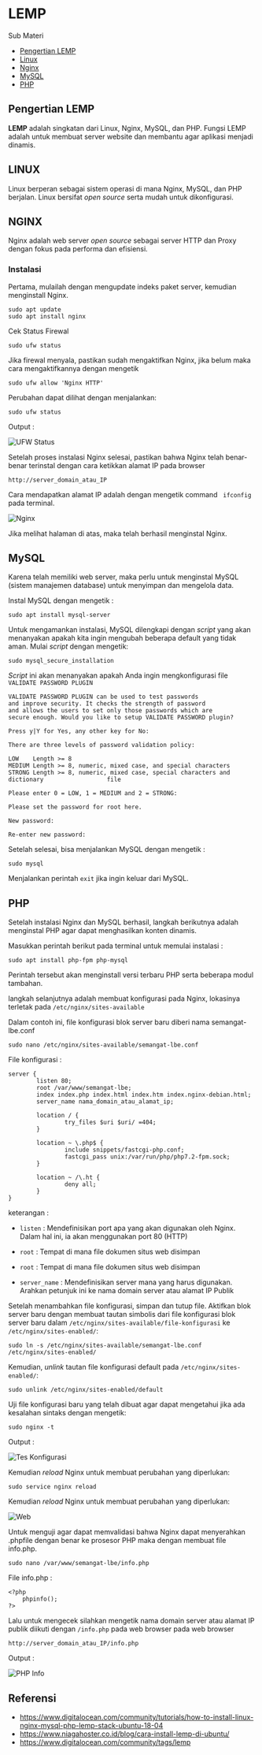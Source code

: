 # LEMP

Sub Materi
- <a href="#pengertian">Pengertian LEMP</a>
- <a href="#linux">Linux </a>
- <a href="#nginx">Nginx </a>
- <a href="#mysql">MySQL </a>
- <a href="#php">PHP </a>

<a id="pengertian"></a>

## Pengertian LEMP
<justify>
<p><b>LEMP</b> adalah singkatan dari Linux, Nginx, MySQL, dan PHP. Fungsi LEMP adalah untuk membuat server website dan membantu agar aplikasi menjadi dinamis.</p>
</justify>

<a id="linux"></a>

## LINUX
<justify>
<p></p>
Linux berperan sebagai sistem operasi di mana Nginx, MySQL, dan PHP berjalan. Linux bersifat <i>open source</i> serta mudah untuk dikonfigurasi.
<p></p>
</justify>

<a id="nginx"></a>

## NGINX
<justify>
<p></p>
Nginx adalah web server <i>open source</i> sebagai server HTTP dan Proxy dengan fokus pada performa dan efisiensi.
<p></p>

### Instalasi
<p></p>
<p>Pertama, mulailah dengan mengupdate indeks paket server, kemudian menginstall Nginx.</p>
<p></p>

    sudo apt update
    sudo apt install nginx

<p>Cek Status Firewal</p>

    sudo ufw status
<p>Jika firewal menyala, pastikan sudah mengaktifkan Nginx, jika belum maka cara mengaktifkannya dengan mengetik</p>

    sudo ufw allow 'Nginx HTTP'
<p>Perubahan dapat dilihat dengan menjalankan:</p>

    sudo ufw status

<p>Output :</p>

![UFW Status](img/ufw.png)
<p>Setelah proses instalasi Nginx selesai, pastikan bahwa Nginx telah benar-benar terinstal dengan cara ketikkan alamat IP pada browser</p>

    http://server_domain_atau_IP

<p>Cara mendapatkan alamat IP adalah dengan mengetik command <code> ifconfig</code> pada terminal.</p>

![Nginx](img/nginx.png)
<p>Jika melihat halaman di atas, maka telah berhasil menginstal Nginx.</p>
</justify>

<a id="mysql"></a>

## MySQL
<justify>
<p></p>
<p>Karena telah memiliki web server, maka perlu untuk menginstal MySQL (sistem manajemen database) untuk menyimpan dan mengelola data.</p>
<p>Instal MySQL dengan mengetik :</p>

    sudo apt install mysql-server

<p>Untuk mengamankan instalasi, MySQL dilengkapi dengan <i>script</i> yang akan menanyakan apakah kita ingin mengubah beberapa default yang tidak aman. Mulai <i>script</i> dengan mengetik:</p>

    sudo mysql_secure_installation

<p><i>Script</i> ini akan menanyakan apakah Anda ingin mengkonfigurasi file <code>VALIDATE PASSWORD PLUGIN</code></p>

    VALIDATE PASSWORD PLUGIN can be used to test passwords
    and improve security. It checks the strength of password
    and allows the users to set only those passwords which are
    secure enough. Would you like to setup VALIDATE PASSWORD plugin?

    Press y|Y for Yes, any other key for No:
<p></p>

    There are three levels of password validation policy:

    LOW    Length >= 8
    MEDIUM Length >= 8, numeric, mixed case, and special characters
    STRONG Length >= 8, numeric, mixed case, special characters and dictionary                  file

    Please enter 0 = LOW, 1 = MEDIUM and 2 = STRONG: 
<p></p>

    Please set the password for root here.

    New password:

    Re-enter new password:

<p>Setelah selesai, bisa menjalankan MySQL dengan mengetik :</p>

    sudo mysql

<p>Menjalankan perintah <code>exit</code> jika ingin keluar dari MySQL.</p>

</justify>

<a id="php"></a>

## PHP
<justify>
<p>Setelah instalasi Nginx dan MySQL berhasil, langkah berikutnya adalah menginstal PHP agar dapat menghasilkan konten dinamis.</p>

<p>Masukkan perintah berikut pada terminal untuk memulai instalasi :</p>

    sudo apt install php-fpm php-mysql

<p>Perintah tersebut akan menginstall versi terbaru PHP serta beberapa modul tambahan.</p>
<p>langkah selanjutnya adalah membuat konfigurasi pada Nginx, lokasinya terletak pada <code>/etc/nginx/sites-available</code></p>
<p>Dalam contoh ini, file konfigurasi blok server baru diberi nama semangat-lbe.conf</p>

    sudo nano /etc/nginx/sites-available/semangat-lbe.conf

<p>File konfigurasi :</p>

    server {
            listen 80;
            root /var/www/semangat-lbe;
            index index.php index.html index.htm index.nginx-debian.html;
            server_name nama_domain_atau_alamat_ip;

            location / {
                    try_files $uri $uri/ =404;
            }

            location ~ \.php$ {
                    include snippets/fastcgi-php.conf;
                    fastcgi_pass unix:/var/run/php/php7.2-fpm.sock;
            }

            location ~ /\.ht {
                    deny all;
            }
    }

keterangan :

- <p><code>listen</code> : Mendefinisikan port apa yang akan digunakan oleh Nginx. Dalam hal ini, ia akan menggunakan port 80 (HTTP)</p> 
- <p><code>root</code> : Tempat di mana file dokumen situs web disimpan</p> 
- <p><code>root</code> : Tempat di mana file dokumen situs web disimpan</p> 
- <p><code>server_name</code> : Mendefinisikan server mana yang harus digunakan. Arahkan petunjuk ini ke nama domain server atau alamat IP Publik</p> 

<p>Setelah menambahkan file konfigurasi, simpan dan tutup file. Aktifkan blok server baru dengan membuat tautan simbolis dari file konfigurasi blok server baru dalam <code>/etc/nginx/sites-available/file-konfigurasi</code> ke <code>/etc/nginx/sites-enabled/</code>:</p>

    sudo ln -s /etc/nginx/sites-available/semangat-lbe.conf /etc/nginx/sites-enabled/

<p>Kemudian, <i>unlink</i> tautan file konfigurasi default pada <code>/etc/nginx/sites-enabled/</code>:</p>

    sudo unlink /etc/nginx/sites-enabled/default

<p>Uji file konfigurasi baru yang telah dibuat agar dapat mengetahui jika ada kesalahan sintaks dengan mengetik:</p>

    sudo nginx -t

<p>Output :</p>

![Tes Konfigurasi](img/test-conf.png)

<p>Kemudian <i>reload</i> Nginx untuk membuat perubahan yang diperlukan:</p>

    sudo service nginx reload

<p>Kemudian <i>reload</i> Nginx untuk membuat perubahan yang diperlukan:</p>

![Web](img/web.png)

<p>Untuk menguji agar dapat memvalidasi bahwa Nginx dapat menyerahkan .phpfile dengan benar ke prosesor PHP maka dengan membuat file info.php.</p>

    sudo nano /var/www/semangat-lbe/info.php

<p>File info.php :</p>

    <?php
        phpinfo();
    ?>
<p>Lalu untuk mengecek silahkan mengetik nama domain server atau alamat IP publik diikuti dengan <code>/info.php</code> pada web browser pada web browser</p>

    http://server_domain_atau_IP/info.php

<p>Output :</p>

![PHP Info](img/php-info.png)
</justify>

## Referensi
<justify>

- https://www.digitalocean.com/community/tutorials/how-to-install-linux-nginx-mysql-php-lemp-stack-ubuntu-18-04
- https://www.niagahoster.co.id/blog/cara-install-lemp-di-ubuntu/
- https://www.digitalocean.com/community/tags/lemp
</justify>

